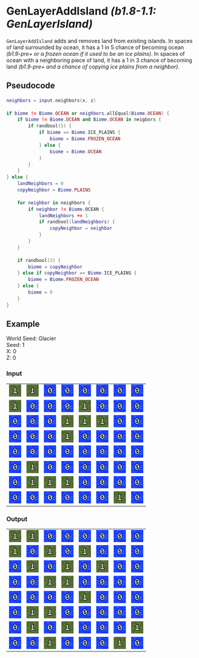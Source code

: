 # GenLayerAddIsland *(b1.8-1.1: GenLayerIsland)*

`GenLayerAddIsland` adds and removes land from existing islands. In spaces of land surrounded by ocean, it has a 1 in 5 chance of becoming ocean *(b1.9-pre+ or a frozen ocean if it used to be an ice plains)*. In spaces of ocean with a neighboring piece of land, it has a 1 in 3 chance of becoming land *(b1.9-pre+ and a chance of copying ice plains from a neighbor)*.

## Pseudocode
```lua
neighbors = input.neighbors(x, z)

if biome != Biome.OCEAN or neighbors.allEqual(Biome.OCEAN) {
    if biome != Biome.OCEAN and Biome.OCEAN in neigbors {
        if randbool(5) {
            if biome == Biome.ICE_PLAINS {
                biome = Biome.FROZEN_OCEAN
            } else {
                biome = Biome.OCEAN
            }
        }
    }
} else {
    landNeighbors = 0
    copyNeighbor = Biome.PLAINS

    for neighbor in neighbors {
        if neighbor != Biome.OCEAN {
            landNeighbors += 1
            if randbool(landNeighbors) {
                copyNeighbor = neighbor
            }
        }
    }

    if randbool(3) {
        biome = copyNeighbor
    } else if copyNeighbor == Biome.ICE_PLAINS {
        biome = Biome.FROZEN_OCEAN
    } else {
        biome = 0
    }
}
```

## Example
World Seed: Glacier<br>
Seed: 1<br>
X: 0<br>
Z: 0<br>

### Input
|  |  |  |  |  |  |  |  |
|--|--|--|--|--|--|--|--|
|![1](/assets/biome/1.png)|![1](/assets/biome/1.png)|![0](/assets/biome/0.png)|![0](/assets/biome/0.png)|![0](/assets/biome/0.png)|![0](/assets/biome/0.png)|![0](/assets/biome/0.png)|![0](/assets/biome/0.png)|
|![1](/assets/biome/1.png)|![0](/assets/biome/0.png)|![0](/assets/biome/0.png)|![0](/assets/biome/0.png)|![1](/assets/biome/1.png)|![0](/assets/biome/0.png)|![0](/assets/biome/0.png)|![0](/assets/biome/0.png)|
|![0](/assets/biome/0.png)|![0](/assets/biome/0.png)|![0](/assets/biome/0.png)|![1](/assets/biome/1.png)|![1](/assets/biome/1.png)|![1](/assets/biome/1.png)|![0](/assets/biome/0.png)|![0](/assets/biome/0.png)|
|![0](/assets/biome/0.png)|![0](/assets/biome/0.png)|![0](/assets/biome/0.png)|![1](/assets/biome/1.png)|![0](/assets/biome/0.png)|![0](/assets/biome/0.png)|![0](/assets/biome/0.png)|![0](/assets/biome/0.png)|
|![0](/assets/biome/0.png)|![0](/assets/biome/0.png)|![0](/assets/biome/0.png)|![0](/assets/biome/0.png)|![0](/assets/biome/0.png)|![0](/assets/biome/0.png)|![0](/assets/biome/0.png)|![0](/assets/biome/0.png)|
|![0](/assets/biome/0.png)|![1](/assets/biome/1.png)|![0](/assets/biome/0.png)|![0](/assets/biome/0.png)|![0](/assets/biome/0.png)|![0](/assets/biome/0.png)|![0](/assets/biome/0.png)|![0](/assets/biome/0.png)|
|![0](/assets/biome/0.png)|![1](/assets/biome/1.png)|![1](/assets/biome/1.png)|![1](/assets/biome/1.png)|![0](/assets/biome/0.png)|![0](/assets/biome/0.png)|![0](/assets/biome/0.png)|![0](/assets/biome/0.png)|
|![0](/assets/biome/0.png)|![0](/assets/biome/0.png)|![0](/assets/biome/0.png)|![0](/assets/biome/0.png)|![0](/assets/biome/0.png)|![0](/assets/biome/0.png)|![1](/assets/biome/1.png)|![0](/assets/biome/0.png)|

### Output
|  |  |  |  |  |  |  |  |
|--|--|--|--|--|--|--|--|
|![1](/assets/biome/1.png)|![1](/assets/biome/1.png)|![0](/assets/biome/0.png)|![0](/assets/biome/0.png)|![0](/assets/biome/0.png)|![0](/assets/biome/0.png)|![0](/assets/biome/0.png)|![0](/assets/biome/0.png)|
|![1](/assets/biome/1.png)|![0](/assets/biome/0.png)|![1](/assets/biome/1.png)|![0](/assets/biome/0.png)|![1](/assets/biome/1.png)|![0](/assets/biome/0.png)|![0](/assets/biome/0.png)|![0](/assets/biome/0.png)|
|![0](/assets/biome/0.png)|![1](/assets/biome/1.png)|![0](/assets/biome/0.png)|![1](/assets/biome/1.png)|![0](/assets/biome/0.png)|![1](/assets/biome/1.png)|![0](/assets/biome/0.png)|![0](/assets/biome/0.png)|
|![0](/assets/biome/0.png)|![0](/assets/biome/0.png)|![1](/assets/biome/1.png)|![1](/assets/biome/1.png)|![0](/assets/biome/0.png)|![0](/assets/biome/0.png)|![0](/assets/biome/0.png)|![0](/assets/biome/0.png)|
|![0](/assets/biome/0.png)|![0](/assets/biome/0.png)|![0](/assets/biome/0.png)|![0](/assets/biome/0.png)|![1](/assets/biome/1.png)|![0](/assets/biome/0.png)|![0](/assets/biome/0.png)|![0](/assets/biome/0.png)|
|![0](/assets/biome/0.png)|![1](/assets/biome/1.png)|![1](/assets/biome/1.png)|![0](/assets/biome/0.png)|![0](/assets/biome/0.png)|![0](/assets/biome/0.png)|![0](/assets/biome/0.png)|![0](/assets/biome/0.png)|
|![0](/assets/biome/0.png)|![1](/assets/biome/1.png)|![0](/assets/biome/0.png)|![1](/assets/biome/1.png)|![0](/assets/biome/0.png)|![0](/assets/biome/0.png)|![0](/assets/biome/0.png)|![1](/assets/biome/1.png)|
|![0](/assets/biome/0.png)|![0](/assets/biome/0.png)|![1](/assets/biome/1.png)|![0](/assets/biome/0.png)|![0](/assets/biome/0.png)|![0](/assets/biome/0.png)|![1](/assets/biome/1.png)|![0](/assets/biome/0.png)|
